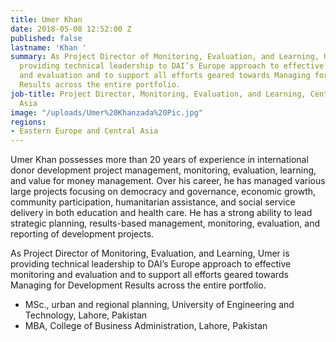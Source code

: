 ```yaml
---
title: Umer Khan
date: 2018-05-08 12:52:00 Z
published: false
lastname: 'Khan '
summary: As Project Director of Monitoring, Evaluation, and Learning, Umer Khan is
  providing technical leadership to DAI’s Europe approach to effective monitoring
  and evaluation and to support all efforts geared towards Managing for Development
  Results across the entire portfolio.
job-title: Project Director, Monitoring, Evaluation, and Learning, Central and South
  Asia
image: "/uploads/Umer%20Khanzada%20Pic.jpg"
regions:
- Eastern Europe and Central Asia
---
```


Umer Khan possesses more than 20 years of experience in international donor development project management, monitoring, evaluation, learning, and value for money management. Over his career, he has managed various large projects focusing on democracy and governance, economic growth, community participation, humanitarian assistance, and social service delivery in both education and health care. He has a strong ability to lead strategic planning, results-based management, monitoring, evaluation, and reporting of development projects. 

As Project Director of Monitoring, Evaluation, and Learning, Umer is providing technical leadership to DAI’s Europe approach to effective monitoring and evaluation and to support all efforts geared towards Managing for Development Results across the entire portfolio.

* MSc., urban and regional planning, University of Engineering and Technology, Lahore, Pakistan
* MBA, College of Business Administration, Lahore, Pakistan